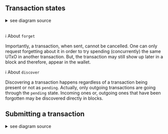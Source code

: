 ## Transaction states

<p align="center">
</p>
<details>
  <summary>see diagram source</summary>


```hs
stateDiagram
  [*] --> pending: request
  [*] --> in_ledger: discover incoming
  pending --> in_ledger: discover outgoing
  pending --> [*]: forget
  in_ledger --> pending: rollback

// Powered by https://mermaidjs.github.io
```
</details>

<br/>

:information_source: About `forget`

Importantly, a transaction, when sent, cannot be cancelled. One can only
request forgetting about it in order to try spending (concurrently) the same
UTxO in another transaction. But, the transaction may still show up later in a
block and therefore, appear in the wallet.

:information_source: About `discover`

Discovering a transaction happens regardless of a transaction being present
or not as `pending`. Actually, only outgoing transactions are going through 
the `pending` state. Incoming ones or, outgoing ones that have been forgotten
may be discovered directly in blocks.

## Submitting a transaction

<p align="center">

</p>

<details>
  <summary>see diagram source</summary>

```
sequenceDiagram
  participant Wallet Client
  participant Wallet Server
  participant Network

  Wallet Client ->>+ Wallet Server: POST payment request
  Wallet Server ->> Wallet Server: Select available coins
  Wallet Server ->> Wallet Server: Construct transaction
  Wallet Server ->> Wallet Server: Sign transaction
  Wallet Server -->> Wallet Client: 403 Forbidden
  Wallet Server ->>+ Network: Submit transaction

  Network ->> Network: Validate transaction structure
  Network -->> Wallet Server: (ERR) Malformed transaction
  Network ->>- Wallet Server: Accepted

  Wallet Server -->> Wallet Client: 500 Internal Server Error
  Wallet Server ->>- Wallet Client: 202 Accepted

  Network ->> Network: Broadcast transaction to peers
  loop Every block
      Network ->> Network: Insert or discard transaction(s)
      Network ->> Wallet Server: Yield new block
      Wallet Server ->> Wallet Server: Discover transaction(s)
  end

// Powered by https://mermaidjs.github.io
```
</details>